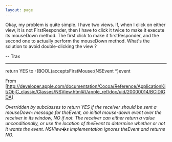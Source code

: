 ```yaml
---
layout: page
---
```




Okay, my problem is quite simple. I have two views. If, when I click on either view, it is not FirstResponder, then I have to click it twice to make it execute its mouseDown method. The first click to make it firstResponder, and the second one to actually perform the mouseDown method. What's the solution to avoid double-clicking the view ?

-- Trax

----

return YES to     -(BOOL)acceptsFirstMouse:(NSEvent *)event

From [http://developer.apple.com/documentation/Cocoa/Reference/ApplicationKit/ObjC_classic/Classes/NSView.html#//apple_ref/doc/uid/20000014/BCIDIGDA]

*Overridden by subclasses to return YES if the receiver should be sent a mouseDown: message for theEvent, an initial mouse-down event over the receiver in its window, NO if not. The receiver can either return a value unconditionally, or use the location of theEvent to determine whether or not it wants the event. NSView�s implementation ignores theEvent and returns NO.*
